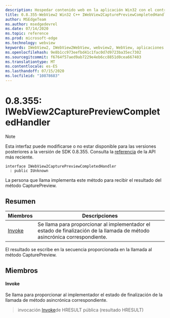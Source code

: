 ```yaml
---
description: Hospedar contenido web en la aplicación Win32 con el control Microsoft Edge WebView2
title: 0.8.355-WebView2 Win32 C++ IWebView2CapturePreviewCompletedHandler
author: MSEdgeTeam
ms.author: msedgedevrel
ms.date: 07/14/2020
ms.topic: reference
ms.prod: microsoft-edge
ms.technology: webview
keywords: IWebView2, IWebView2WebView, webview2, WebView, aplicaciones Win32, Win32, Edge
ms.openlocfilehash: 9e8b1cc973eefbd41c1fac0d7d9723ba35ec7302
ms.sourcegitcommit: f6764f57aed9ab7229e4eb6cc8851d0cea667403
ms.translationtype: MT
ms.contentlocale: es-ES
ms.lasthandoff: 07/15/2020
ms.locfileid: "10878683"
---
```

# 0.8.355: IWebView2CapturePreviewCompletedHandler 

> [!NOTE]
> Esta interfaz puede modificarse o no estar disponible para las versiones posteriores a la versión de SDK 0.8.355. Consulta la [referencia](../../../webview2-api-reference.md) de la API más reciente.

```
interface IWebView2CapturePreviewCompletedHandler
  : public IUnknown
```

La persona que llama implementa este método para recibir el resultado del método CapturePreview.

## Resumen

 Miembros                        | Descripciones
--------------------------------|---------------------------------------------
[Invoke](#invoke) | Se llama para proporcionar al implementador el estado de finalización de la llamada de método asincrónica correspondiente.

El resultado se escribe en la secuencia proporcionada en la llamada al método CapturePreview.

## Miembros

#### Invoke 

Se llama para proporcionar al implementador el estado de finalización de la llamada de método asincrónica correspondiente.

> invocación [Invoke](#invoke)de HRESULT pública (resultado HRESULT)

